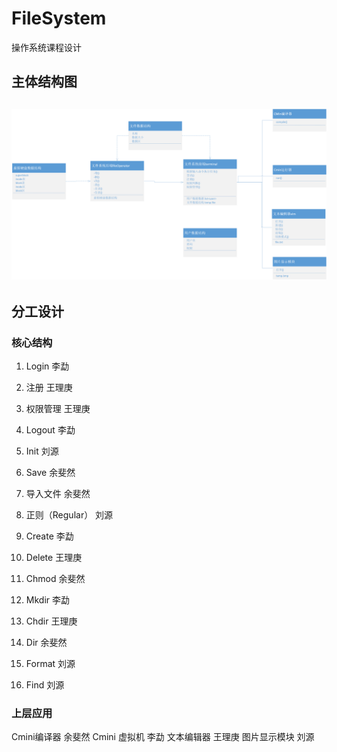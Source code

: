 # FileSystem
操作系统课程设计

## 主体结构图
![image](https://github.com/B266/FileSystem/blob/master/Design.png)
---
## 分工设计
### 核心结构
1.	Login 李勐
2.	注册 王理庚
3.	权限管理 王理庚
4.	Logout 李勐


5.	Init 刘源
6.	Save 余斐然
7.	导入文件 余斐然
8.	正则（Regular） 刘源


9.	Create 李勐
10.	Delete 王理庚
11.	Chmod  余斐然
12.	Mkdir 李勐
13.	Chdir 王理庚
14.	Dir 余斐然
15.	Format 刘源
16.	Find 刘源

### 上层应用
Cmini编译器 余斐然
Cmini 虚拟机 李勐
文本编辑器 王理庚
图片显示模块 刘源
